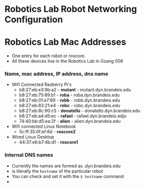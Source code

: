 # Robotics Lab Robot Networking Configuration

# Robotics Lab Mac Addresses
* One entry for each robot or roscore.
* All these devices live in the Robotics Lab in Gzang 006

### Name, mac address, IP address, dns name
* Wifi Connected Rasberry Pi's
  * b8:27:eb:e3:9b:a2 - **mutant** - mutant.dyn.brandeis.edu
  * b8:27:eb:75:89:b1 - **roba** - roba.dyn.brandeis.edu
  * b8:27:eb:01:e7:69 - **robb** - robb.dyn.brandeis.edu
  * b8:27:eb:83:21:e4 - **robc** - robc.dyn.brandeis.edu
  * b8:27:eb:8c:90:c5 - **donatello** - donatello.dyn.brandeis.edu
  * b8:27:eb:a4:d5:ec - **rafael** - rafael.dyn.brandeis.edju
  * 74:40:bb:d5:ea:2f - **alien** - alien.dyn.brandeis.edu
* Wifi connected Linux Notebook
  * 5c:ff:35:0f:ef:6d - **roscore2** 
* Wired Linux Desktop
  * 44:37:e6:b7:4b:d1 - **roscore1**

### Internal DNS names
* Currently the names are formed as <hostname>.dyn.brandeis.edu
* <hostname> is literally the `hostname` of the particular robot
* You can check and set it with the `$ hostname` command
* 
